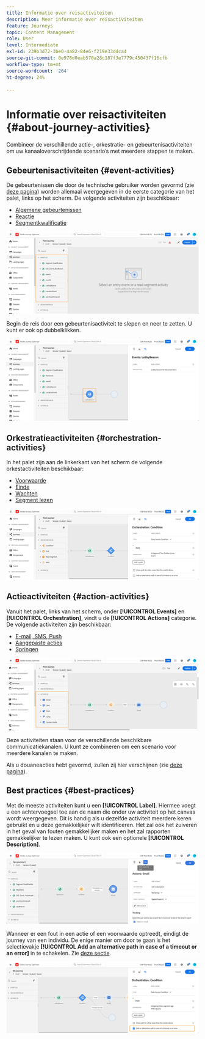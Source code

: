 ```yaml
---
title: Informatie over reisactiviteiten
description: Meer informatie over reisactiviteiten
feature: Journeys
topic: Content Management
role: User
level: Intermediate
exl-id: 239b3d72-3be0-4a82-84e6-f219e33ddca4
source-git-commit: 0e978d0eab570a28c187f3e7779c450437f16cfb
workflow-type: tm+mt
source-wordcount: '264'
ht-degree: 24%

---
```


# Informatie over reisactiviteiten {#about-journey-activities}

Combineer de verschillende actie-, orkestratie- en gebeurtenisactiviteiten om uw kanaaloverschrijdende scenario’s met meerdere stappen te maken.

## Gebeurtenisactiviteiten {#event-activities}

De gebeurtenissen die door de technische gebruiker worden gevormd (zie [deze pagina](../event/about-events.md)) worden allemaal weergegeven in de eerste categorie van het palet, links op het scherm. De volgende activiteiten zijn beschikbaar:

* [Algemene gebeurtenissen](../building-journeys/general-events.md)
* [Reactie](../building-journeys/reaction-events.md)
* [Segmentkwalificatie](../building-journeys/segment-qualification-events.md)

![](assets/journey43.png)

Begin de reis door een gebeurtenisactiviteit te slepen en neer te zetten. U kunt er ook op dubbelklikken.

![](assets/journey44.png)

## Orkestratieactiviteiten {#orchestration-activities}

In het palet zijn aan de linkerkant van het scherm de volgende orkestactiviteiten beschikbaar:

* [Voorwaarde](../building-journeys/condition-activity.md)
* [Einde](../building-journeys/end-activity.md)
* [Wachten](../building-journeys/wait-activity.md)
* [Segment lezen](../building-journeys/read-segment.md)

![](assets/journey49.png)

## Actieactiviteiten {#action-activities}

Vanuit het palet, links van het scherm, onder **[!UICONTROL Events]** en **[!UICONTROL Orchestration]**, vindt u de **[!UICONTROL Actions]** categorie. De volgende activiteiten zijn beschikbaar:

* [E-mail, SMS, Push](../building-journeys/journeys-message.md)
* [Aangepaste acties](../building-journeys/using-custom-actions.md)
* [Springen](../building-journeys/jump.md)

![](assets/journey58.png)

Deze activiteiten staan voor de verschillende beschikbare communicatiekanalen. U kunt ze combineren om een scenario voor meerdere kanalen te maken.

Als u douaneacties hebt gevormd, zullen zij hier verschijnen (zie [deze pagina](../building-journeys/using-custom-actions.md)).

## Best practices {#best-practices}

Met de meeste activiteiten kunt u een **[!UICONTROL Label]**. Hiermee voegt u een achtervoegsel toe aan de naam die onder uw activiteit op het canvas wordt weergegeven. Dit is handig als u dezelfde activiteit meerdere keren gebruikt en u deze gemakkelijker wilt identificeren. Het zal ook het zuiveren in het geval van fouten gemakkelijker maken en het zal rapporten gemakkelijker te lezen maken. U kunt ook een optionele **[!UICONTROL Description]**.

![](assets/journey59bis.png)

Wanneer er een fout in een actie of een voorwaarde optreedt, eindigt de journey van een individu. De enige manier om door te gaan is het selectievakje **[!UICONTROL Add an alternative path in case of a timeout or an error]** in te schakelen. Zie [deze sectie](../building-journeys/using-the-journey-designer.md#paths).

![](assets/journey42.png)
